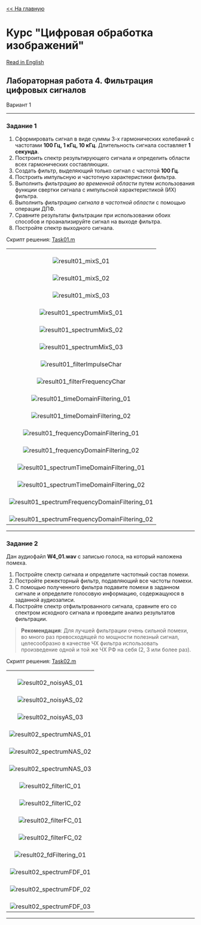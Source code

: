 [<< На главную][main_ru] 

# Курс "Цифровая обработка изображений"
[Read in English][en]

## Лабораторная работа 4. Фильтрация цифровых сигналов
Вариант 1


---
### Задание 1
1. Сформировать сигнал в виде суммы 3-х гармонических колебаний с частотами **100 Гц, 1 кГц, 10 кГц**.
Длительность сигнала составляет **1 секунда**.
2. Построить спектр результирующего сигнала и определить области всех гармонических составляющих.
3. Создать фильтр, выделяющий только сигнал с частотой **100 Гц**.
4. Построить импульсную и частотную характеристики фильтра.
5. Выполнить *фильтрацию во временной области* путем использования функции свертки сигнала с импульсной характеристикой (ИХ) фильтра.
6. Выполнить *фильтрацию сигнала в частотной области* с помощью операции ДПФ.
7. Сравните результаты фильтрации при использовании обоих способов и проанализируйте сигнал на выходе фильтра.
8. Постройте спектр выходного сигнала.

Скрипт решения: [Task01.m][Task01]

||
|:---:|
|<br>![result01_mixS_01]|
|<br>![result01_mixS_02]|
|<br>![result01_mixS_03]|
|<br>![result01_spectrumMixS_01]|
|<br>![result01_spectrumMixS_02]|
|<br>![result01_spectrumMixS_03]|
|<br>![result01_filterImpulseChar]|
|<br>![result01_filterFrequencyChar]|
|<br>![result01_timeDomainFiltering_01]|
|<br>![result01_timeDomainFiltering_02]|
|<br>![result01_frequencyDomainFiltering_01]|
|<br>![result01_frequencyDomainFiltering_02]|
|<br>![result01_spectrumTimeDomainFiltering_01]|
|<br>![result01_spectrumTimeDomainFiltering_02]|
|<br>![result01_spectrumFrequencyDomainFiltering_01]|
|<br>![result01_spectrumFrequencyDomainFiltering_02]|

---
### Задание 2
Дан аудиофайл **W4_01.wav** с записью голоса, на который наложена помеха.

1. Постройте спектр сигнала и определите частотный состав помехи.
2. Постройте режекторный фильтр, подавляющий все частоты помехи.
3. С помощью полученного фильтра подавите помехи в заданном сигнале и определите голосовую информацию, содержащуюся в заданной аудиозаписи.
4. Постройте спектр отфильтрованного сигнала, сравните его со спектром исходного сигнала и проведите анализ результатов фильтрации.

>**Рекомендация**: Для лучшей фильтрации очень сильной помехи, во много раз превосходящей по мощности полезный сигнал, целесообразно в качестве ЧХ фильтра использовать произведение одной и той же ЧХ РФ на себя (2, 3 или более раз).

Скрипт решения: [Task02.m][Task02]

||
|:---:|
|<br>![result02_noisyAS_01]|
|<br>![result02_noisyAS_02]|
|<br>![result02_noisyAS_03]|
|<br>![result02_spectrumNAS_01]|
|<br>![result02_spectrumNAS_02]|
|<br>![result02_spectrumNAS_03]|
|<br>![result02_filterIC_01]|
|<br>![result02_filterIC_02]|
|<br>![result02_filterFC_01]|
|<br>![result02_filterFC_02]|
|<br>![result02_fdFiltering_01]|
|<br>![result02_spectrumFDF_01]|
|<br>![result02_spectrumFDF_02]|
|<br>![result02_spectrumFDF_03]|


---
[en]: README.md
[ru]: README-ru.md

[main_en]: ../README.md
[main_ru]: ../README-ru.md

[Task01]: Task01.m
[Task02]: Task02.m

[source02_01]: resources/Img3_01_1.jpg

[result01_mixS_01]: results/lab04_opt01_task01_mixSignals_01.png
[result01_mixS_02]: results/lab04_opt01_task01_mixSignals_02.png
[result01_mixS_03]: results/lab04_opt01_task01_mixSignals_03.png

[result01_spectrumMixS_01]: results/lab04_opt01_task01_spectrumMixSignals_01.png
[result01_spectrumMixS_02]: results/lab04_opt01_task01_spectrumMixSignals_02.png
[result01_spectrumMixS_03]: results/lab04_opt01_task01_spectrumMixSignals_03.png

[result01_filterImpulseChar]: results/lab04_opt01_task01_filterImpulseChar_01.png
[result01_filterFrequencyChar]: results/lab04_opt01_task01_filterFrequencyChar_01.png

[result01_timeDomainFiltering_01]: results/lab04_opt01_task01_timeDomainFiltering_01.png
[result01_timeDomainFiltering_02]: results/lab04_opt01_task01_timeDomainFiltering_02.png

[result01_frequencyDomainFiltering_01]: results/lab04_opt01_task01_frequencyDomainFiltering_01.png
[result01_frequencyDomainFiltering_02]: results/lab04_opt01_task01_frequencyDomainFiltering_02.png

[result01_spectrumTimeDomainFiltering_01]: results/lab04_opt01_task01_spectrumTimeDomainFiltering_01.png
[result01_spectrumTimeDomainFiltering_02]: results/lab04_opt01_task01_spectrumTimeDomainFiltering_02.png

[result01_spectrumFrequencyDomainFiltering_01]: results/lab04_opt01_task01_spectrumFrequencyDomainFiltering_01.png
[result01_spectrumFrequencyDomainFiltering_02]: results/lab04_opt01_task01_spectrumFrequencyDomainFiltering_02.png


[result02_noisyAS_01]: results/lab04_opt01_task02_noisyAudioSignal_01.png
[result02_noisyAS_02]: results/lab04_opt01_task02_noisyAudioSignal_02.png
[result02_noisyAS_03]: results/lab04_opt01_task02_noisyAudioSignal_03.png

[result02_spectrumNAS_01]: results/lab04_opt01_task02_spectrumNoisyAudioSignal_01.png
[result02_spectrumNAS_02]: results/lab04_opt01_task02_spectrumNoisyAudioSignal_02.png
[result02_spectrumNAS_03]: results/lab04_opt01_task02_spectrumNoisyAudioSignal_03.png

[result02_filterIC_01]: results/lab04_opt01_task02_filterImpulseChar_01.png
[result02_filterIC_02]: results/lab04_opt01_task02_filterImpulseChar_02.png

[result02_filterFC_01]: results/lab04_opt01_task02_filterFrequencyChar_01.png
[result02_filterFC_02]: results/lab04_opt01_task02_filterFrequencyChar_02.png

[result02_fdFiltering_01]: results/lab04_opt01_task02_frequencyDomainFiltering_01.png

[result02_spectrumFDF_01]: results/lab04_opt01_task02_spectrumFrequencyDoimainFiltering_01.png
[result02_spectrumFDF_02]: results/lab04_opt01_task02_spectrumFrequencyDoimainFiltering_02.png
[result02_spectrumFDF_03]: results/lab04_opt01_task02_spectrumFrequencyDoimainFiltering_03.png
